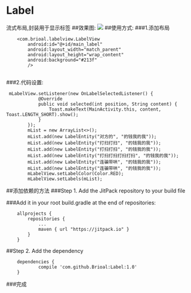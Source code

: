 # Label
流式布局,封装用于显示标签
##效果图:
![](https://github.com/Brioal/Label/blob/master/art/1.gif)
##使用方式:
###1.添加布局
```
    <com.brioal.labelview.LabelView
        android:id="@+id/main_label"
        android:layout_width="match_parent"
        android:layout_height="wrap_content"
        android:background="#213f"
        />


```
###2.代码设置:
```
 mLabelView.setListener(new OnLabelSelectedListener() {
            @Override
            public void selected(int position, String content) {
                Toast.makeText(MainActivity.this, content, Toast.LENGTH_SHORT).show();
            }
        });
        mList = new ArrayList<>();
        mList.add(new LabelEntity("对方的", "的钱我的我"));
        mList.add(new LabelEntity("打扫打扫", "的钱我的我"));
        mList.add(new LabelEntity("打扫打扫", "的钱我的我"));
        mList.add(new LabelEntity("打扫打扫打扫打扫", "的钱我的我"));
        mList.add(new LabelEntity("连骗带哄", "的钱我的我"));
        mList.add(new LabelEntity("连骗带哄", "的钱我的我"));
        mLabelView.setLabelColor(Color.RED);
        mLabelView.setLabels(mList);

```
##添加依赖的方法
###Step 1. Add the JitPack repository to your build file

###Add it in your root build.gradle at the end of repositories:
```
	allprojects {
		repositories {
			...
			maven { url "https://jitpack.io" }
		}
	}
```
##Step 2. Add the dependency
```
	dependencies {
	        compile 'com.github.Brioal:Label:1.0'
	}
```

###完成
